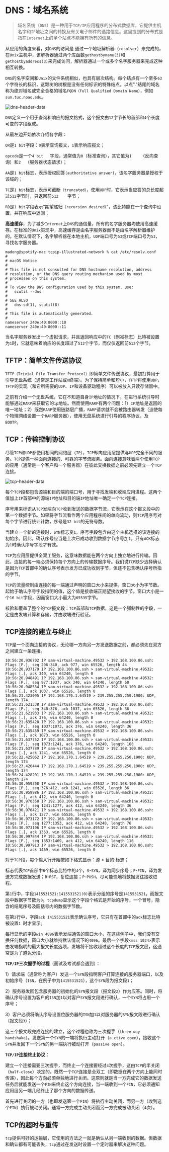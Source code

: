 # DNS：域名系统

> 域名系统（`DNS`）是一种用于`TCP/IP`应用程序的分布式数据库，它提供主机名字和`IP`地址之间的转换及有关电子邮件的选路信息。这里提到的分布式是指在`Internet`上的单个站点不能拥有所有的信息。

从应用的角度来看，对`DNS`的访问是 通过一个地址解析器（`resolver`）来完成的，在`Unix`主机中，该解析器通过两个库函数`gethostbyname(3)`和`gethostbyaddress(3)`来完成访问，解析器通过一个或多个名字服务器来完成这种相互转换。 

`DNS`的名字空间和`Unix`的文件系统相似，也具有层次结构。每个结点有一个至多`63`个字符长的标识，这颗树的树根是没有任何标识的特殊结点。以点"."结尾的域名称为绝对域名或完全合格的域名`FQDN（Full Qualified Domain Name）`，例如`sun.tuc.noao.edu`。

![dns-header-data](./reference-media/dns-header-data.png)	

`DNS`定义一个用于查询和响应的报文格式，这个报文由`12`字节长的首部和`4`个长度可变的字段组成。

从最左边开始依次介绍各字段：

`QR`是`1 bit`字段：`0`表示查询报文，`1`表示响应报文；

`opcode`是一个`4 bit	`字段，通常值为`0`（标准查询），其它值为`1	`（反向查询）和`2	`（服务器状态请求）；

`AA`是`1 bit`标志，表示授权回答`(authoritative answer)`，该名字服务器是授权于该域的；

`TC`是`1 bit`标志，表示可截断`（truncated）`，使用`UDP`时，它表示当应答的总长度超过`512`字节时，只返回前`512	`字节；

`RD`是`1 bit`字段表示“期望递归`（recursion desired）`”，该比特能在一个查询中设置，并在响应中返回；

**高速缓存**，为了减少`Internet`上`DNS`的通信量，所有的名字服务器均使用高速缓存。在标准的`Unix`实现中，高速缓存是由名字服务器而不是由名字解析器维护的。在默认情况下，名字解析器在本地主机，`UDP`端口号为`53`或`TCP`端口号为`53`，寻找名字服务器。

```
madong@spotify-mac tcpip-illustrated-network % cat /etc/resolv.conf 
#
# macOS Notice
#
# This file is not consulted for DNS hostname resolution, address
# resolution, or the DNS query routing mechanism used by most
# processes on this system.
#
# To view the DNS configuration used by this system, use:
#   scutil --dns
#
# SEE ALSO
#   dns-sd(1), scutil(8)
#
# This file is automatically generated.
#
nameserver 240e:40:8000::10
nameserver 240e:40:8000::11
```

当名字服务器发出一个虚拟请求，并且返回响应中的`TC`（删减标志）比特被设置为`1`时，它就意味着响应的长度超过了`512`个字节，而仅仅返回前`512`个字节。



## TFTP：简单文件传送协议

`TFTP（Trivial File Transfer Protocol）`即简单文件传送协议，最初打算用于引导无盘系统（通常是工作站或`X`终端）。为了保持简单和短小，`TFTP`将使用`UDP`，`TFTP`的实现（和它所需要的`UDP`、`IP`和设备驱动程序）可以被放入只读存储器中。

之前有介绍一个无盘系统，它在不知道自身`IP`地址的情况下，在进行系统引导时能够通过`RARP`来获取它的`ip`地址。然而使用`RARP`有两个问题：1）`IP`地址是返回的唯一地址；2）既然`RARP`使用链路层广播，`RARP`请求就不会被路由器转发（迫使每个物理网络设置一个`RARP`服务器），使用无盘系统进行引导的程序协议，及`BOOTP`。



## TCP：传输控制协议

尽管`TCP`和`UDP`都使用相同的网络层（`IP`），`TCP`却向应用层提供与`UDP`完全不同的服务。`TCP`提供一种面向连接的、可靠的字节流服务。面向连接意味着两个使用`TCP`的应用（通常是一个客户和一个服务器）在彼此交换数据之前必须先建立一个`TCP`连接。

![tcp-header-data](./reference-media/tcp-header-data.png)	

每个`TCP`段都包含源端和目的端的端口号，用于寻找发端和收端应用进程。这两个值加上`IP`首部中的源端`IP`地址和目的端`IP`地址唯一确定一个`TCP`连接。

序号用来标识从`TCP`发端向`TCP`收到发送的数据字节流，它表示在这个报文段中的第一个数据字节。如果将字节流看作两个应用程序间的单向流动，则`TCP`用序号对每个字节进行统计计数，序号是`32 bit`的无符号数。

当建立一个新的连接时，`SYN`标志变`1`。序号字段包含由这个主机选择的该连接的初始序。因此，确认序号应当是上次已成功收到数据字节序号加`1`。只有`ACK`标志为`1`时确认序号字段才有效。

`TCP`为应用层提供全双工服务，这意味数据能在两个方向上独立地进行传输。因此，连接的每一端必须保持每个方向上的传输数据序号。我们说`TCP`缺少选择确认是因为`TCP`首部中的确认序号表示发方已成功收到字节，但还不包含确认序号所指的字节。

`TCP`的流量控制由连接的每一端通过声明的窗口大小来提供，窗口大小为字节数。起始于确认序号字段指明的值，这个值是接收端正期望接收的字节。窗口大小是一个`16 bit`字段，因而窗口大小最大为`65535`字节。

校验和覆盖了整个的`TCP`报文段：`TCP`首部和`TCP`数据，这是一个强制性的字段，一定是由发端计算和存储，并由收端进行验证。



## TCP连接的建立与终止

`TCP`是一个面向连接的协议，无论哪一方向另一方发送数据之前，都必须先在双方之间建立一条连接。

```shell
10:56:20.936702 IP sam-virtual-machine.49532 > 192.168.100.86.ssh: Flags [P.], seq 296:340, ack 977, win 65526, length 44
10:56:20.937179 IP 192.168.100.86.ssh > sam-virtual-machine.49532: Flags [.], ack 340, win 64240, length 0
10:56:20.948491 IP 192.168.100.86.ssh > sam-virtual-machine.49532: Flags [P.], seq 977:1037, ack 340, win 64240, length 60
10:56:20.948534 IP sam-virtual-machine.49532 > 192.168.100.86.ssh: Flags [.], ack 1037, win 65526, length 0
10:56:21.423095 IP 192.168.170.1.64519 > 239.255.255.250.1900: UDP, length 174
10:56:21.621338 IP sam-virtual-machine.49532 > 192.168.100.86.ssh: Flags [P.], seq 340:376, ack 1037, win 65526, length 36
10:56:21.621933 IP 192.168.100.86.ssh > sam-virtual-machine.49532: Flags [.], ack 376, win 64240, length 0
10:56:21.635420 IP 192.168.100.86.ssh > sam-virtual-machine.49532: Flags [P.], seq 1037:1073, ack 376, win 64240, length 36
10:56:21.635459 IP sam-virtual-machine.49532 > 192.168.100.86.ssh: Flags [.], ack 1073, win 65526, length 0
10:56:21.637752 IP 192.168.100.86.ssh > sam-virtual-machine.49532: Flags [P.], seq 1073:1241, ack 376, win 64240, length 168
10:56:21.637789 IP sam-virtual-machine.49532 > 192.168.100.86.ssh: Flags [.], ack 1241, win 65526, length 0
10:56:22.425062 IP 192.168.170.1.64519 > 239.255.255.250.1900: UDP, length 174
10:56:23.426444 IP 192.168.170.1.64519 > 239.255.255.250.1900: UDP, length 174
10:56:24.428201 IP 192.168.170.1.64519 > 239.255.255.250.1900: UDP, length 174
10:56:30.959390 IP sam-virtual-machine.49532 > 192.168.100.86.ssh: Flags [P.], seq 376:412, ack 1241, win 65526, length 36
10:56:30.959986 IP 192.168.100.86.ssh > sam-virtual-machine.49532: Flags [.], ack 412, win 64240, length 0
10:56:30.970358 IP 192.168.100.86.ssh > sam-virtual-machine.49532: Flags [P.], seq 1241:1277, ack 412, win 64240, length 36
10:56:30.970421 IP sam-virtual-machine.49532 > 192.168.100.86.ssh: Flags [.], ack 1277, win 65526, length 0
10:56:30.973172 IP 192.168.100.86.ssh > sam-virtual-machine.49532: Flags [P.], seq 1277:1353, ack 412, win 64240, length 76
10:56:30.973196 IP sam-virtual-machine.49532 > 192.168.100.86.ssh: Flags [.], ack 1353, win 65526, length 0
10:56:30.997844 IP 192.168.100.86.ssh > sam-virtual-machine.49532: Flags [P.], seq 1353:1469, ack 412, win 64240, length 116
10:56:30.997913 IP sam-virtual-machine.49532 > 192.168.100.86.ssh: Flags [.], ack 1469, win 65526, length 0
```

对于`TCP`段，每个输入行开始按如下格式显示：源 > 目的:标志；

标志代表`TCP`首部中`6`个标志比特中的`4`个，`S`-`SYN`，译为同步序号；`F`-`FIN`，译为发送方完成数据发送；`R`-`RST`，复位连接；`P`-`PUSH`，尽可能快地将数据发往接收进程。

第`1`行中，字段`1415531521:1415531521(0)`表示分组的序号是`1415531521`，而报文段中数据字节数为`0`。`tcpdump`显示这个字段个格式是开始的序号，一个冒号，隐含的结尾序号及圆括号内的数据字节数。

在第`2`行中，字段`ack 1415531521`表示确认序号，它只有在首部中的`ack`标志比特被设置`1	`时才显示。

每行显示的字段`win 4096`表示发端通告的窗口大小，在这些例子中，我们没有交换任何数据，窗口大小就维持默认情况下的`4096`。最后一个字段`<mss 1024>`表示由发端指明的最大报文长度选项，发端将不接收超过这个长度的`TCP`报文层，这通常是为了避免分段。

**`TCP/IP`三次握手的过程**（面试及考试都会遇到）：

1）请求端（通常称为客户）发送一个`SYN`段指明客户打算连接的服务器端口，以及初始序号（`ISN`，在例子中为`1415531521`），这个`SYN`段为报文段`1`；

2）服务器发回包含服务器的初始化的`SYN`报文段（报文段`2`）作为应答。同时，将确认序号设置为客户的`ISN`加`1`以对客户`SYN`报文段进行确认，一个`SYN`将占用一个序号；

3）客户必须将确认序号设置位服务器的`ISN`加`1`以对服务器的`SYN`报文段进行确认（报文段`3`）；

这三个报文段完成连接的建立，这个过程也称为三次握手（`three way handshake`）。发送第一个`SYN`的一端将执行主动打开（`a ctive open`），接收这个`SYN`并发回下一个`SYN`的另一端执行被动打开（`passive open`）。

**`TCP/IP`连接终止协议**：

建立一个连接需要三次握手，而终止一个连接要经过`4`次握手，这由`TCP`的半关闭（`half-close`）决定的。既然一个`TCP`连接是全双工（即数据在两个方向上能同时传递），因此每个方向必须单独地进行关闭。这原则就是当一方完成它的数据发送任务后就能发送一个`FIN`来终止这个方向连接，当一端收到一个`FIN`，它必须通知应用层另一端几经终止了那个方向的数据传送。

首先进行关闭的一方（也即发送第一个`FIN`）将执行主动关闭，而另一方（收到这个`FIN`）执行被动关闭。通常一方完成主动关闭而另一方完成被动关闭（`4`次）。



## TCP的超时与重传

`tcp`提供可好的运输层，它使用的方法之一就是确认从另一端收到的数据。但数据和确认都有可能丢失，`tcp`通过在发送时设置一个定时器来解决这种问题。

